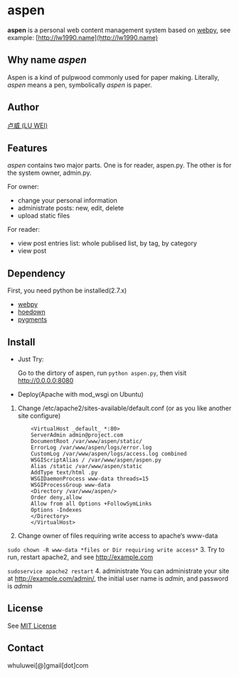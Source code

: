 # aspen

**aspen** is a personal web content management system based on
[webpy](http://webpy.org), see example: [http://lw1990.name](http://lw1990.name)

## Why name *aspen*
Aspen is a kind of pulpwood commonly used for paper making. Literally, *aspen* 
means a pen, symbolically *aspen* is paper.

## Author
[卢威 (LU WEI)](http://lw1990.name)

## Features
*aspen* contains two major parts. One is for reader, aspen.py. The  other is for
the system owner, admin.py. 

For owner:

- change your personal information
- administrate posts: new, edit, delete
- upload static files

For reader:

- view post entries list: whole publised list, by tag, by category 
- view post

## Dependency
First, you need python be installed(2.7.x)

- [webpy](http://webpy.org)
- [hoedown](https://github.com/hhatto/python-hoedown)
- [pygments](http://pygments.org)

## Install
*   Just Try:

    Go to the dirtory of aspen, run `python aspen.py`, then visit 
http://0.0.0.0:8080 

*   Deploy(Apache with mod_wsgi on Ubuntu)

1.  Change /etc/apache2/sites-available/default.conf (or as you like another 
site configure)

    ```
        <VirtualHost _default_ *:80> 
        ServerAdmin admin@project.com 
        DocumentRoot /var/www/aspen/static/ 
        ErrorLog /var/www/aspen/logs/error.log 
        CustomLog /var/www/aspen/logs/access.log combined  
        WSGIScriptAlias / /var/www/aspen/aspen.py 
        Alias /static /var/www/aspen/static 
        AddType text/html .py 
        WSGIDaemonProcess www-data threads=15 
        WSGIProcessGroup www-data  
        <Directory /var/www/aspen/> 
        Order deny,allow 
        Allow from all Options +FollowSymLinks 
        Options -Indexes 
        </Directory>  
        </VirtualHost>
    ```
2.  Change owner of files requiring write access to apache‘s www-data

  `sudo chown -R www-data *files or Dir requiring write access*`
3.  Try to run, restart apache2, and see http://example.com

  `sudoservice apache2 restart`
4.  administrate
You can administrate your site at http://example.com/admin/, the initial user
name is *admin*, and password is *admin*

## License
See [MIT License](http://mit-license.org/)
## Contact
whuluwei\[@\]gmail\[dot\]com
